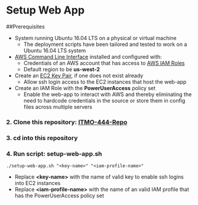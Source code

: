 # Setup Web App

##Prerequisites

* System running Ubuntu 16.04 LTS on a physical or virtual machine
    * The deployment scripts have been tailored and tested to work on a Ubuntu 16.04 LTS system
* [AWS Command Line Interface](http://docs.aws.amazon.com/cli/latest/userguide/cli-chap-getting-set-up.html) installed and configured with:
    * Credentials of an AWS account that has access to [AWS IAM Roles](http://docs.aws.amazon.com/IAM/latest/UserGuide/id_roles.html)
    * Default region to be **us-west-2**
* Create an [EC2 Key Pair](http://docs.aws.amazon.com/AWSEC2/latest/UserGuide/ec2-key-pairs.html), if one does not exist already
    * Allow ssh login access to the EC2 instances that host the web-app
* Create an IAM Role with the **PowerUserAccess** policy set
    * Enable the web-app to interact with AWS and thereby eliminating the need to hardcode credentials in the source or store them in config files across multiple servers 



### 2. Clone this repository: [ITMO-444-Repo](https://github.com/illinoistech-itm/tgidwani)

### 3. cd into this repository 
### 4. Run script: setup-web-app.sh
`./setup-web-app.sh "<key-name>" "<iam-profile-name>"`

- Replace **&lt;key-name&gt;** with the name of valid key to enable ssh logins into EC2 instances
- Replace **&lt;iam-profile-name&gt;** with the name of an valid IAM profile that has the PowerUserAccess policy set


